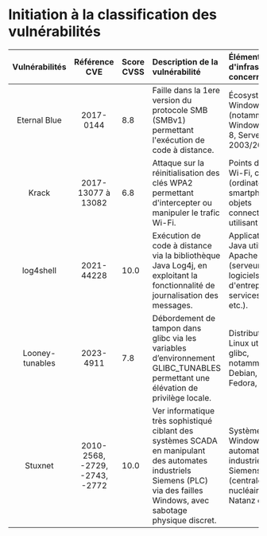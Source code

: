 # Initiation à la classification des vulnérabilités

| Vulnérabilités | Référence CVE | Score  CVSS |                     Description de la vulnérabilité                    | Éléments d'infrastructure concernés |      Exploit disponible publiquement  ?      | 
| :-------------:| :------------:| ------------| :--------------------------------------------------------------------| :-----------------------------------| :----------------------------------------------:|  
| Eternal Blue   | 2017-0144 |   8.8   | Faille dans la 1ere version du protocole SMB (SMBv1) permettant l'exécution de code à distance. | Écosystème Windows (notamment Windows XP, 7, 8, Server 2003/2008)  |  https://www.exploit-db.com/exploits/41891 |
| Krack          | 2017-13077 à 13082 | 6.8 | Attaque sur la réinitialisation des clés WPA2 permettant d'intercepter ou manipuler le trafic Wi-Fi.| Points d’accès Wi-Fi, clients (ordinateurs, smartphones, objets connectés) utilisant WPA2. | https://www.krackattacks.com/ |
| log4shell      | 2021-44228 | 10.0  | Exécution de code à distance via la bibliothèque Java Log4j, en exploitant la fonctionnalité de journalisation des messages. | Applications Java utilisant Apache Log4j (serveurs web, logiciels d'entreprise, services cloud, etc.). | https://sysdig.com/blog/exploit-detect-mitigate-log4j-cve/ |
| Looney-tunables | 2023-4911 | 7.8  | Débordement de tampon dans glibc via les variables d’environnement GLIBC_TUNABLES permettant une élévation de privilège locale. | Distributions Linux utilisant glibc, notamment Debian, Ubuntu, Fedora, etc. | https://www.aquasec.com/blog/loony-tunables-vulnerability-exploited-by-kinsing/ |
| Stuxnet         | 2010-2568, -2729, -2743, -2772 |  10.0  | Ver informatique très sophistiqué ciblant des systèmes SCADA en manipulant des automates industriels Siemens (PLC) via des failles Windows, avec sabotage physique discret. | Systèmes Windows + automates industriels Siemens (centrale nucléaire de Natanz en Iran). | https://github.com/research-virus/stuxnet |
